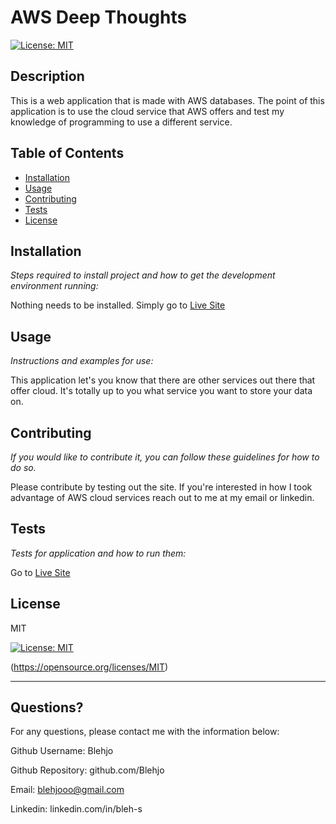 # AWS Deep Thoughts
  [![License: MIT](https://img.shields.io/badge/License-MIT-yellow.svg)](https://opensource.org/licenses/MIT)
  
  
  ## Description 
  
  
  This is a web application that is made with AWS databases. The point of this application is to use the cloud service that AWS offers and test my knowledge of programming to use a different service.
  ## Table of Contents
  * [Installation](#installation)
  * [Usage](#usage)
  * [Contributing](#contributing)
  * [Tests](#tests)
  * [License](#license)
  
  ## Installation
  
  *Steps required to install project and how to get the development environment running:*
  
  Nothing needs to be installed. Simply go to [Live Site](3.135.1.43)
  
  ## Usage 
  
  *Instructions and examples for use:*
  
  This application let's you know that there are other services out there that offer cloud.  It's totally up to you what service you want to store your data on.
  
  ## Contributing
  
  *If you would like to contribute it, you can follow these guidelines for how to do so.*
  
  Please contribute by testing out the site. If you're interested in how I took advantage of AWS cloud services reach out to me at my email or linkedin.
  
  ## Tests
  
  *Tests for application and how to run them:*
  
  Go to [Live Site](3.135.1.43)
  
  ## License
  
  
  MIT

  [![License: MIT](https://img.shields.io/badge/License-MIT-yellow.svg)](https://opensource.org/licenses/MIT)

  (https://opensource.org/licenses/MIT)

  
  ---
  
  ## Questions?
  
  
  For any questions, please contact me with the information below:
  
  
  Github Username: Blehjo

  Github Repository: github.com/Blehjo

  Email: blehjooo@gmail.com

  Linkedin: linkedin.com/in/bleh-s
